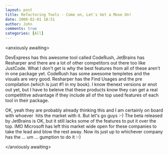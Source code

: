 ```yaml
---
layout: post
title: Refactoring Tools - Come on, Let's Get a Move On!
date: 2008-02-01 18:51
author: John
comments: true
categories: [All]
---
```

<P>&lt;anxiously awaiting&gt;</P> <P>DevExpress has this awesome tool called CodeRush, JetBrains has Resharper and there are a lot of other competitors out there too like JustCode. What I don't get is why the best features from all of these aren't in one package yet. CodeRush has some awesome templetes and the visuals are very good. Resharper has the Find Usages and the pre compilation (which is just #1 in my book). I know thenext versions ar enot out yet, but I have to beleive that these products know they can get a real competititve advantage if they include all of the top used features of each tool in their package. </P> <P>OK, yeah they are probably already thinking this and I am certainly on board with whoever&nbsp; hits the market with it. But let's go guys :-) The beta released by JetBrains is OK, but it still lacks some of the features to put it over the top. IMO Microsoft has left this market wide open for these companies to take the lead and blow the rest away. Now its just up to whichever company has the ... um ... gumption to do it :-)</P> <P>&lt;/anxiously awaiting&gt;</P>

